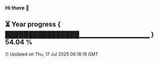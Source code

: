 ### Hi there 👋
⏳ Year progress { ████████████████▁▁▁▁▁▁▁▁▁▁▁▁▁▁ } 54.04 %
---
⏰ Updated on Thu, 17 Jul 2025 06:18:19 GMT

